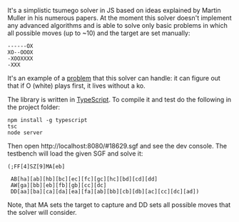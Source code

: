 It's a simplistic tsumego solver in JS based on ideas explained by Martin Muller in his numerous papers. At the moment this solver doesn't implement any advanced algorithms and is able to solve only basic problems in which all possible moves (up to ~10) and the target are set manually:

```
------OX
XO--OOOX
-XOOXXXX
-XXX
```

It's an example of a [problem](http://www.goproblems.com/18629) that this solver can handle: it can figure out that if O (white) plays first, it lives without a ko.

The library is written in [TypeScript](https://github.com/Microsoft/TypeScript). To compile it and test do the following in the project folder:

```
npm install -g typescript
tsc
node server
```

Then open http://localhost:8080/#18629.sgf and see the dev console. The testbench will load the given SGF and solve it:

```sgf
(;FF[4]SZ[9]MA[eb]

 AB[ha][ab][hb][bc][ec][fc][gc][hc][bd][cd][dd]
 AW[ga][bb][eb][fb][gb][cc][dc]
 DD[aa][ba][ca][da][ea][fa][ab][bb][cb][db][ac][cc][dc][ad])
 ```

 Note, that MA sets the target to capture and DD sets all possible moves that the solver will consider.
